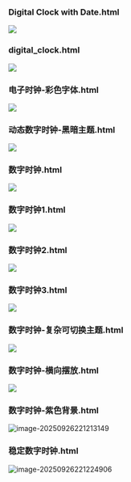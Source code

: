 ### Digital Clock with Date.html

![](https://cdn.dog.alianga.com/2025/09/26/bc5dd99b15d3ff0b.png)

### digital_clock.html

![](https://cdn.dog.alianga.com/2025/09/26/cfa2427e32a545c1.png)

### 电子时钟-彩色字体.html

![](https://cdn.dog.alianga.com/2025/09/26/0d1a184d3229ac6c.png)

### 动态数字时钟-黑暗主题.html

![](https://cdn.dog.alianga.com/2025/09/26/bdf12e5bf9a5de88.png)

### 数字时钟.html

![](https://cdn.dog.alianga.com/2025/09/26/d4516b3cec26db55.png)

### 数字时钟1.html

![](https://cdn.dog.alianga.com/2025/09/26/ad5e5abb99435947.png)

### 数字时钟2.html

![](https://cdn.dog.alianga.com/2025/09/26/bff73a62418b0821.png)

### 数字时钟3.html

![](https://cdn.dog.alianga.com/2025/09/26/23c7ea17b7500131.png)

### 数字时钟-复杂可切换主题.html

![](https://cdn.dog.alianga.com/2025/09/26/9203d25a6bcb95b1.png)

### 数字时钟-横向摆放.html

![](https://cdn.dog.alianga.com/2025/09/26/84ec3bf1c317fca3.png)

### 数字时钟-紫色背景.html

![image-20250926221213149](/home/zml/.config/Typora/typora-user-images/image-20250926221213149.png)

### 稳定数字时钟.html

![image-20250926221224906](/home/zml/.config/Typora/typora-user-images/image-20250926221224906.png)
